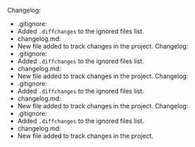 
Changelog:
- .gitignore:  
- Added `.diffchanges` to the ignored files list.
- changelog.md:  
- New file added to track changes in the project.
Changelog:
- .gitignore:  
- Added `.diffchanges` to the ignored files list.
- changelog.md:  
- New file added to track changes in the project.
Changelog:
- .gitignore:  
- Added `.diffchanges` to the ignored files list.
- changelog.md:  
- New file added to track changes in the project.
Changelog:
- .gitignore:  
- Added `.diffchanges` to the ignored files list.
- changelog.md:  
- New file added to track changes in the project.
